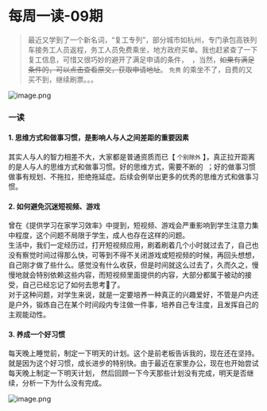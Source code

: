 # 每周一读-09期

> 最近又学到了一个新名词，“复工专列”，部分城市如杭州，专门承包高铁列车接务工人员返程，务工人员免费乘坐，地方政府买单。我也赶紧查了一下复工信息，可惜又很巧妙的避开了满足申请的条件，  ，当然，~~如果有满足条件的，可以点击查看原文，获取申请地址~~。 `免费` 的乘坐不了，自费的又买不到，继续刷票。。。

![image.png](https://cdn.nlark.com/yuque/0/2020/png/313624/1582376626186-cbc804f0-06e2-43fa-a92d-016dc5945426.png#align=left&display=inline&height=263&name=image.png&originHeight=708&originWidth=1312&size=1185141&status=done&style=none&width=487)

<a name="j1NTb"></a>
### 一读
<a name="Ri1As"></a>
#### 1. 思维方式和做事习惯，是影响人与人之间差距的重要因素
其实人与人的智力相差不大，大家都是普通资质而已【 `个别除外` 】，真正拉开距离的是人与人的思维方式和做事习惯。好的思维方式，需要不断的  ；好的做事习惯做事有规划、不拖拉，拒绝拖延症。后续会例举出更多的优秀的思维方式和做事习惯。
<a name="ONZyx"></a>
#### 2. 如何避免沉迷短视频、游戏
曾在《提供学习在家学习效率》中提到，短视频、游戏会严重影响到学生注意力集中程度，这个问题不局限于学生，成人也存在这样的问题。<br />生活中，我们一定经历过，打开短视频应用，刷着刷着几个小时就过去了，自己也没有察觉时间过得那么快，可等到不得不关闭游戏或短视频的时候，再回头想想，自己刚才做了些什么。感觉没有什么收获，但是时间就这么过去了，久而久之，慢慢地就会特别依赖这些内容，而短视频里面提供的内容，大部分都属于被动的接受，自己已经忘记了如何去思考🤔了。<br />对于这种问题，对学生来说，就是一定要培养一种真正的兴趣爱好，不管是户内还是户外，锻炼自己在某个时间段内专注做一件事，培养自己专注度，且发挥自己的主观能动性。
<a name="p8Fq1"></a>
#### 3. 养成一个好习惯
每天晚上睡觉前，制定一下明天的计划。这个是前老板告诉我的，现在还在坚持。就是因为这个好习惯，成长进步的特别快。由于最近在家里办公，现在也开始尝试每天晚上制定一下明天计划， 然后回顾一下今天那些计划没有完成，明天是否继续，分析一下为什么没有完成。

![image.png](https://cdn.nlark.com/yuque/0/2020/png/313624/1581822400742-a4b277be-d655-430c-b43e-5d0ea29087b6.png#align=left&display=inline&height=143&name=image.png&originHeight=286&originWidth=792&size=116337&status=done&style=none&width=396)
